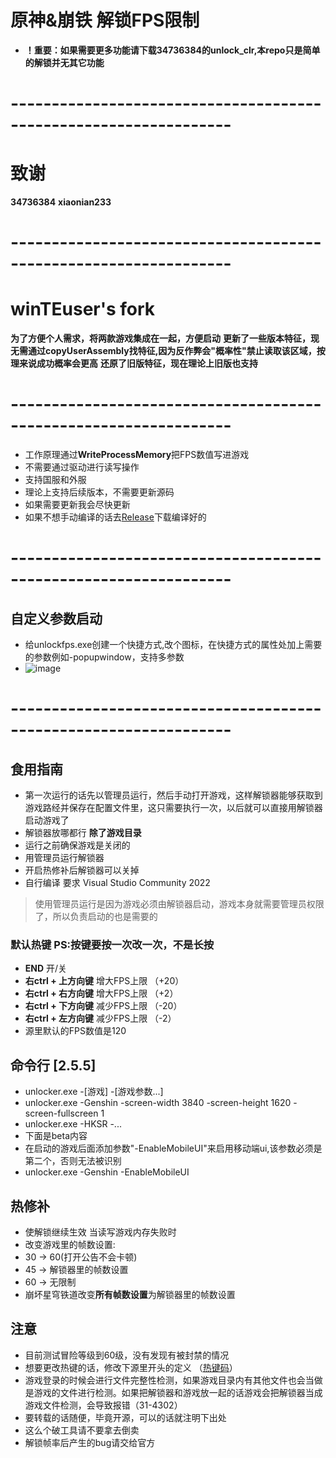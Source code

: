
# 原神&崩铁 解锁FPS限制


 - **！重要：如果需要更多功能请下载34736384的unlock_clr,本repo只是简单的解锁并无其它功能**

# -----------------------------------------------------------------
# 致谢
**34736384**
**xiaonian233**
# -----------------------------------------------------------------
# winTEuser's fork
**为了方便个人需求，将两款游戏集成在一起，方便启动**
**更新了一些版本特征，现无需通过copyUserAssembly找特征,因为反作弊会"概率性"禁止读取该区域，按理来说成功概率会更高**
**还原了旧版特征，现在理论上旧版也支持**
# -----------------------------------------------------------------
 - 工作原理通过**WriteProcessMemory**把FPS数值写进游戏
 - 不需要通过驱动进行读写操作
 - 支持国服和外服
 - 理论上支持后续版本，不需要更新源码
 - 如果需要更新我会尽快更新
 - 如果不想手动编译的话去[Release](https://github.com/winTEuser/genshin-StarRail-fps-unlock/releases)下载编译好的
# -----------------------------------------------------------------
## 自定义参数启动
 - 给unlockfps.exe创建一个快捷方式,改个图标，在快捷方式的属性处加上需要的参数例如-popupwindow，支持多参数
 - ![image](https://github.com/winTEuser/Genshin_StarRail_fps_unlocker/blob/main/assets/Quick_link.jpg)
# -----------------------------------------------------------------
## 食用指南
 - 第一次运行的话先以管理员运行，然后手动打开游戏，这样解锁器能够获取到游戏路经并保存在配置文件里，这只需要执行一次，以后就可以直接用解锁器启动游戏了
 - 解锁器放哪都行 **除了游戏目录**
 - 运行之前确保游戏是关闭的
 - 用管理员运行解锁器
 - 开启热修补后解锁器可以关掉
 - 自行编译 要求 Visual Studio Community 2022
>使用管理员运行是因为游戏必须由解锁器启动，游戏本身就需要管理员权限了，所以负责启动的也是需要的

### 默认热键           PS:按键要按一次改一次，不是长按
- **END** 开/关
- **右ctrl + 上方向键** 增大FPS上限 （+20）
- **右ctrl + 右方向键** 增大FPS上限 （+2）
- **右ctrl + 下方向键** 减少FPS上限 （-20）
- **右ctrl + 左方向键** 减少FPS上限 （-2）
- 源里默认的FPS数值是120

## 命令行 [2.5.5]
 - unlocker.exe -[游戏] -[游戏参数...]
 - unlocker.exe -Genshin -screen-width 3840 -screen-height 1620 -screen-fullscreen 1
 - unlocker.exe -HKSR -...
 - 下面是beta内容
 - 在启动的游戏后面添加参数"-EnableMobileUI"来启用移动端ui,该参数必须是第二个，否则无法被识别
 - unlocker.exe -Genshin -EnableMobileUI

## 热修补
 - 使解锁继续生效 当读写游戏内存失败时
 - 改变游戏里的帧数设置: 
 - 30 -> 60(打开公告不会卡顿)
 - 45 -> 解锁器里的帧数设置
 - 60 -> 无限制
 - 崩坏星穹铁道改变**所有帧数设置**为解锁器里的帧数设置

## 注意
- 目前测试冒险等级到60级，没有发现有被封禁的情况
- 想要更改热键的话，修改下源里开头的定义 （[热键码](http://cherrytree.at/misc/vk.htm)）
- 游戏登录的时候会进行文件完整性检测，如果游戏目录内有其他文件也会当做是游戏的文件进行检测。如果把解锁器和游戏放一起的话游戏会把解锁器当成游戏文件检测，会导致报错（31-4302）
- 要转载的话随便，毕竟开源，可以的话就注明下出处
- 这么个破工具请不要拿去倒卖
- 解锁帧率后产生的bug请交给官方
